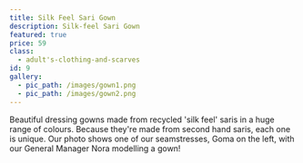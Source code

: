 ```yaml
---
title: Silk Feel Sari Gown
description: Silk-feel Sari Gown
featured: true
price: 59
class:
  - adult's-clothing-and-scarves
id: 9
gallery:
  - pic_path: /images/gown1.png
  - pic_path: /images/gown2.png
---
```



Beautiful dressing gowns made from recycled 'silk feel' saris in a huge range of colours. Because they're made from second hand saris, each one is unique. Our photo shows one of our seamstresses, Goma on the left, with our General Manager Nora modelling a gown!
